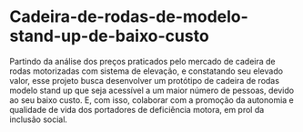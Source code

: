 # Cadeira-de-rodas-de-modelo-stand-up-de-baixo-custo
Partindo da análise dos preços praticados pelo mercado de cadeira de rodas motorizadas com sistema de elevação, e constatando seu elevado valor, esse projeto busca desenvolver um protótipo de cadeira de rodas modelo stand up que seja acessível a um maior número de pessoas, devido ao seu baixo custo. E, com isso, colaborar com a promoção da autonomia e qualidade de vida dos portadores de deficiência motora, em prol da inclusão social. 
